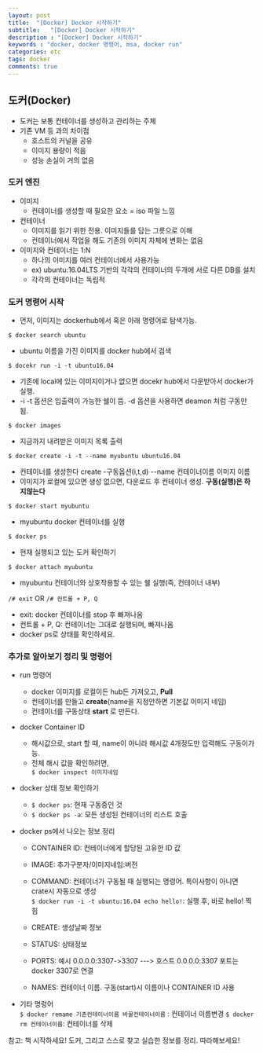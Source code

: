 ```yaml
---
layout: post
title:  "[Docker] Docker 시작하기"
subtitle:   "[Docker] Docker 시작하기"
description : "[Docker] Docker 시작하기"
keywords : "docker, docker 명령어, msa, docker run"
categories: etc
tags: docker
comments: true
---
```


## 도커(Docker)
- 도커는 보통 컨테이너를 생성하고 관리하는 주체
- 기존 VM 등 과의 차이점
	 - 호스트의 커널을 공유
	 - 이미지 용량이 적음
	 - 성능 손실이 거의 없음

### 도커 엔진
- 이미지
	- 컨테이너를 생성할 때 필요한 요소 = iso 파일 느낌
- 컨테이너
	- 이미지를 읽기 위한 전용. 이미지들를 담는 그릇으로 이해
	- 컨테이너에서 작업을 해도 기존의 이미지 자체에 변화는 없음
- 이미지와 컨테이너는 1:N
	- 하나의 이미지를 여러 컨테이너에서 사용가능
	- ex) ubuntu:16.04LTS 기반의 각각의 컨테이너의 두개에 서로 다른 DB를 설치
	- 각각의 컨테이너는 독립적

### 도커 명령어 시작
- 먼저, 이미지는 dockerhub에서 혹은 아래 명령어로 탐색가능.

`$ docker search ubuntu`

- ubuntu 이름을 가진 이미지를 docker hub에서 검색

`$ docekr run -i -t ubuntu16.04`

- 기존에 local에 있는 이미지이거나 없으면 docekr hub에서 다운받아서 docker가 실행.
- -i -t 옵션은 입출력이 가능한 쉘이 뜸. -d 옵션을 사용하면 deamon 처럼 구동만 됨.

`$ docker images`

- 지금까지 내려받은 이미지 목록 출력

`$ docker create -i -t --name myubuntu ubuntu16.04`

- 컨테이너를 생성한다 create -구동옵션(i,t,d) --name 컨테이너이름 이미지 이름
- 이미지가 로컬에 있으면 생성 없으면, 다운로드 후 컨테이너 생성. **구동(실행)은 하지않는다**

`$ docker start myubuntu`

- myubuntu docker 컨테이너를 실행

`$ docker ps`

- 현재 실행되고 있는 도커 확인하기

`$ docker attach myubuntu`  

- myubuntu 컨테이너와 상호작용할 수 있는 쉘 실행(즉, 컨테이너 내부)

`/# exit` OR `/# 컨트롤 + P, Q`

- exit: docker 컨테이너를 stop 후 빠져나옴
- 컨트롤 + P, Q: 컨테이너는 그대로 실행되며, 빠져나옴
- docker ps로 상태를 확인하세요.

### 추가로 알아보기 정리 및 명령어
- run 명령어
	- docker 이미지를 로컬이든 hub든 가져오고, **Pull**
	- 컨테이너를 만들고 **create**(name을 지정안하면 기본값 이미지 네임)
	- 컨테이너를 구동상태 **start** 로 만든다.

- docker Container ID
	- 해시값으로, start 할 때, name이 아니라 해시값 4개정도만 입력해도 구동이가능.
	- 전체 해시 값을 확인하려면,  
	`$ docker inspect 이미지네임`

- docker 상태 정보 확인하기  
	- `$ docker ps`: 현재 구동중인 것
	- `$ docker ps -a`: 모든 생성된 컨테이너의 리스트 호출

- docker ps에서 나오는 정보 정리
	- CONTAINER ID: 컨테이너에게 할당된 고유한 ID 값
	- IMAGE: 추가구분자/이미지네임:버전
	- COMMAND: 컨테이너가 구동될 때 실행되는 명령어. 특이사항이 아니면 crate시 자동으로 생성  
	`$ docker run -i -t ubuntu:16.04 echo hello!`: 실행 후, 바로 hello! 찍힘

	- CREATE: 생성날짜 정보
	- STATUS: 상태정보
	- PORTS: 예시 0.0.0.0:3307->3307 ---> 호스트 0.0.0.0:3307 포트는 docker 3307로 연결
	- NAMES: 컨테이너 이름. 구동(start)시 이름이나 CONTAINER ID 사용

- 기타 명렁어  
`$ docker remame 기존컨테이너이름 바꿀컨테이너이름` : 컨테이너 이름변경
`$ docker rm 컨테이너이름`: 컨테이너를 삭제


 참고: 책 시작하세요! 도커, 그리고 스스로 찾고 실습한 정보를 정리. 따라해보세요!

